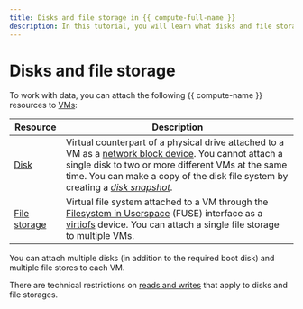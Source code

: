 ```yaml
---
title: Disks and file storage in {{ compute-full-name }}
description: In this tutorial, you will learn what disks and file storage are.
---
```


# Disks and file storage

To work with data, you can attach the following {{ compute-name }} resources to [VMs](vm.md):

| Resource | Description |
| ----- | ----- |
| [Disk](disk.md) | Virtual counterpart of a physical drive attached to a VM as a [network block device](https://en.wikipedia.org/wiki/Network_block_device). You cannot attach a single disk to two or more different VMs at the same time. You can make a copy of the disk file system by creating a [_disk snapshot_](snapshot.md). |
| [File storage](filesystem.md) | Virtual file system attached to a VM through the [Filesystem in Userspace](https://en.wikipedia.org/wiki/Filesystem_in_Userspace) (FUSE) interface as a [virtiofs](https://www.kernel.org/doc/html/latest/filesystems/virtiofs.html) device. You can attach a single file storage to multiple VMs. |

You can attach multiple disks (in addition to the required boot disk) and multiple file stores to each VM.

There are technical restrictions on [reads and writes](storage-read-write.md) that apply to disks and file storages.